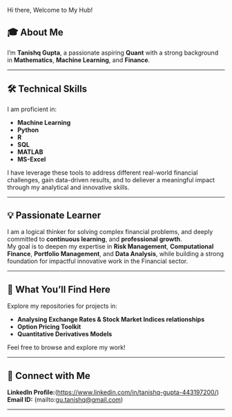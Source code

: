 Hi there, Welcome to My Hub!

## 🎓 About Me
I’m **Tanishq Gupta**, a passionate aspiring **Quant** with a strong background in **Mathematics**, **Machine Learning**, and **Finance**.  

---

## 🛠️ Technical Skills  

I am proficient in:
- **Machine Learning**
- **Python**
- **R**
- **SQL**
- **MATLAB**
- **MS-Excel**

I have leverage these tools to address different real-world financial challenges, gain data-driven results, and to deliever a meaningful impact through my analytical and innovative skills.

---

## 💡 Passionate Learner  

I am a logical thinker for solving complex financial problems, and deeply committed to **continuous learning**, and **professional growth**.  
My goal is to deepen my expertise in  **Risk Management**, **Computational Finance**, **Portfolio Management**, and **Data Analysis**, while building a strong foundation for impactful innovative work in the Financial sector.  

---

## 📂 What You’ll Find Here  

Explore my repositories for projects in:   
- **Analysing Exchange Rates & Stock Market Indices relationships**
- **Option Pricing Toolkit**
- **Quantitative Derivatives Models**

Feel free to browse and explore my work!  

---

## 🔗 Connect with Me  

**LinkedIn Profile:**(https://www.linkedin.com/in/tanishq-gupta-443197200/) \
**Email ID:** (mailto:gu.tanishq@gmail.com) 

---

